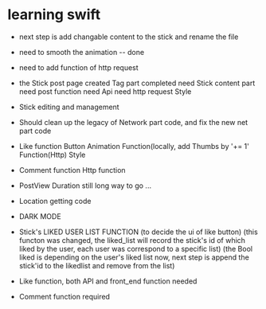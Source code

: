 # learning swift
* next step is add changable content to the stick and rename the file
* need to smooth the animation -- done
* need to add function of http request
* the Stick post page
	created
	Tag part completed
	need Stick content part
	need post function
	need Api
	need http request
	Style
* Stick editing and management
* Should clean up the legacy of Network part code, and fix the new net part code
* Like function
	Button
	Animation
	Function(locally, add Thumbs by '+= 1'
	Function(Http)
	Style
* Comment function
	Http function
* PostView Duration
  still long way to go ...
* Location getting code

* DARK MODE

* Stick's LIKED USER LIST FUNCTION (to decide the ui of like button)
	(this functon was changed, the liked_list will record the stick's id of which liked by the user, each user was correspond to a specific list)
	(the Bool liked is depending on the user's liked list now, next step is append the stick'id to the likedlist and remove from the list)
* Like function, both API and front_end function needed

* Comment function required
